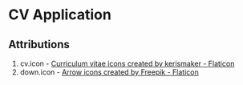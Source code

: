 # CV Application

## Attributions
1. cv.icon - <a href="https://www.flaticon.com/free-icons/curriculum-vitae" title="curriculum vitae icons">Curriculum vitae icons created by kerismaker - Flaticon</a>
2. down.icon - <a href="https://www.flaticon.com/free-icons/arrow" title="arrow icons">Arrow icons created by Freepik - Flaticon</a>
